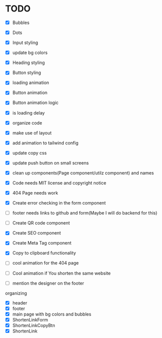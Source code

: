 # TODO

- [x] Bubbles
- [x] Dots
- [x] Input styling
- [x] update bg colors
- [x] Heading styling
- [x] Button styling

- [x] loading animation
- [x] Button animation
- [x] Button animation logic
- [x] is loading delay

- [x] organize code
- [x] make use of layout
- [x] add animation to tailwind config
- [x] update copy css
- [x] update push button on small screens
- [x] clean up components(Page component/utilz component) and names
- [x] Code needs MIT license and copyright notice
- [x] 404 Page needs work
- [x] Create error checking in the form component
- [ ] footer needs links to github and form(Maybe I will do backend for this)
- [ ] Create QR code component
- [X] Create SEO component
- [X] Create Meta Tag component
- [x] Copy to clipboard functionality
- [ ] cool animation for the 404 page
- [ ] Cool animation if You shorten the same website
- [ ] mention the designer on the footer

organizing

- [x] header
- [x] footer
- [x] main page with bg colors and bubbles
- [x] ShortenLinkForm
- [x] ShortenLinkCopyBtn
- [x] ShortenLink
